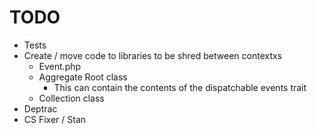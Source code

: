 # TODO
- Tests
- Create / move code to libraries to be shred between contextxs
  - Event.php
  - Aggregate Root class
    - This can contain the contents of the dispatchable events trait
  - Collection class
- Deptrac
- CS Fixer / Stan